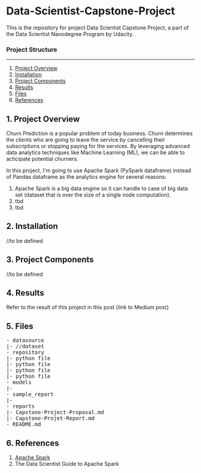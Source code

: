 # Data-Scientist-Capstone-Project
This is the repository for project Data Scientist Capstone Project, a part of the Data Scientist Nanodegree Program by Udacity.

### Project Structure
------
1. [Project Overview](#ProjectOverview)
2. [Installation](#Installation)
3. [Project Components](#ProjectComponents)
4. [Results](#Results)
5. [Files](#Files)
6. [References](#References)

## 1. Project Overview <a name="ProjectOverview"></a> 
Churn Prediction is a popular problem of today business. Churn determines the clients who are going to leave the service by cancelling their subscriptions or stopping paying for the services.
By leveraging advanced data analytics techniques like Machine Learning (ML), we can be able to acticipate potential churners.

In this project, I'm going to use Apache Spark (PySpark dataframe) instead of Pandas dataframe as the analytics engine for several reasons:
1. Apache Spark is a big data engine so it can handle to case of big data set (dataset that is over the size of a single node computation).
2. tbd
3. tbd


## 2. Installation <a name="Installation"></a>
//to be defined
  
## 3. Project Components <a name="ProjectComponents"></a> 
//to be defined

## 4. Results <a name="Results"></a> 
Refer to the result of this project in this post {link to Medium post}

## 5. Files <a name="Files"></a>
<pre>
- datasource
|- //dataset
- repository
|- python file
|- python file
|- python file
|- python file
- models
|- 
- sample_report
|- 
- reports
|- Capstone-Project-Proposal.md
|- Capstone-Projet-Report.md
- README.md
</pre>

## 6. References <a name="References"></a>
1. [Apache Spark](https://spark.apache.org/docs/latest/api/python/pyspark.sql.html)
2. The Data Scientist Guide to Apache Spark
